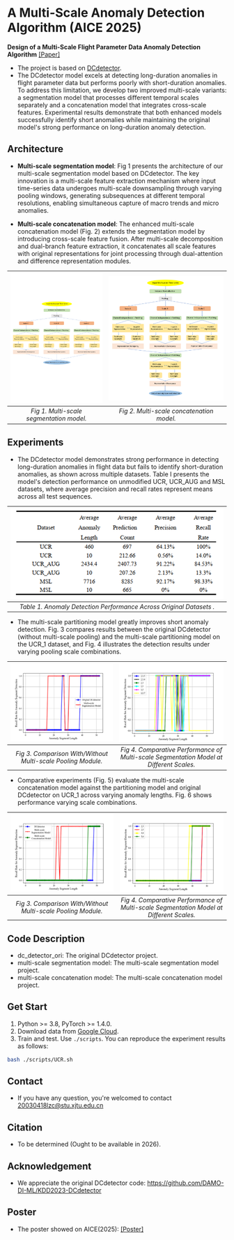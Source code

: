 # A Multi-Scale Anomaly Detection Algorithm (AICE 2025)

**Design of a Multi-Scale Flight Parameter Data Anomaly Detection Algorithm**
[[Paper]](paper/paper.pdf)


- The project is based on [DCdetector](https://github.com/DAMO-DI-ML/KDD2023-DCdetector).
- The DCdetector model excels at detecting long-duration anomalies in flight parameter data but performs poorly with short-duration anomalies. To address this limitation, we develop two improved multi-scale variants: a segmentation model that processes different temporal scales separately and a concatenation model that integrates cross-scale features. Experimental results demonstrate that both enhanced models successfully identify short anomalies while maintaining the original model's strong performance on long-duration anomaly detection.

## Architecture

- **Multi-scale segmentation model**: Fig 1 presents the architecture of our multi-scale segmentation model based on DCdetector. The key innovation is a multi-scale feature extraction mechanism where input time-series data undergoes multi-scale downsampling through varying pooling windows, generating subsequences at different temporal resolutions, enabling simultaneous capture of macro trends and micro anomalies.

- **Multi-scale concatenation model**: The enhanced multi-scale concatenation model (Fig. 2) extends the segmentation model by introducing cross-scale feature fusion. After multi-scale decomposition and dual-branch feature extraction, it concatenates all scale features with original representations for joint processing through dual-attention and difference representation modules.

|          ![image](img/seg.png)           |      ![image](img/concatenation.png)      
|:----------------------------------------:|:-----------------------------------------:|
| *Fig 1. Multi-scale segmentation model.* | *Fig 2. Multi-scale concatenation model.* |


## Experiments 
- The DCdetector model demonstrates strong performance in detecting long-duration anomalies in flight data but fails to identify short-duration anomalies, as shown across multiple datasets. Table Ⅰ presents the model's detection performance on unmodified UCR, UCR_AUG and MSL datasets, where average precision and recall rates represent means across all test sequences.

|                      ![Figure1](img/table.png)                      |
|:-------------------------------------------------------------------:| 
| *Table 1. Anomaly Detection Performance Across Original Datasets .* |

- The multi-scale partitioning model greatly improves short anomaly detection. Fig. 3 compares results between the original DCdetector (without multi-scale pooling) and the multi-scale partitioning model on the UCR_1 dataset, and Fig. 4 illustrates the detection results under varying pooling scale combinations.

|                     ![image](img/3.png)                      |                                   ![image](img/4.png)                                   
|:------------------------------------------------------------:|:---------------------------------------------------------------------------------------:|
| *Fig 3. Comparison With/Without Multi-scale Pooling Module.* | *Fig 4. Comparative Performance of Multi-scale Segmentation Model at Different Scales.* |


- Comparative experiments (Fig. 5) evaluate the multi-scale concatenation model against the partitioning model and original DCdetector on UCR_1 across varying anomaly lengths. Fig. 6 shows performance varying scale combinations.

|                     ![image](img/5.png)                      |                                   ![image](img/6.png)                                   
|:------------------------------------------------------------:|:---------------------------------------------------------------------------------------:|
| *Fig 3. Comparison With/Without Multi-scale Pooling Module.* | *Fig 4. Comparative Performance of Multi-scale Segmentation Model at Different Scales.* |


## Code Description

- dc_detector_ori: The original DCdetector project.
- multi-scale segmentation model: The multi-scale segmentation model project.
- multi-scale concatenation model: The multi-scale concatenation model project.


## Get Start
1. Python >= 3.8, PyTorch >= 1.4.0.
2. Download data from [Google Cloud](https://drive.google.com/drive/folders/1RaIJQ8esoWuhyphhmMaH-VCDh-WIluRR?usp=sharing). 
3. Train and test. Use ```./scripts```. You can reproduce the experiment results as follows:

```bash
bash ./scripts/UCR.sh
```

## Contact
- If you have any question, you're welcomed to contact 20030418lzc@stu.xjtu.edu.cn   

## Citation
- To be determined (Ought to be available in 2026).

## Acknowledgement
- We appreciate the original DCdetector code: https://github.com/DAMO-DI-ML/KDD2023-DCdetector

## Poster
- The poster showed on AICE(2025): [[Poster]](paper/poster.pdf)

